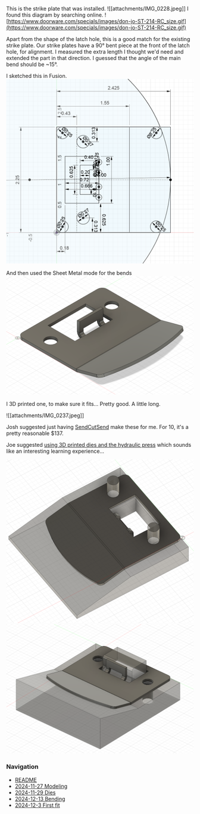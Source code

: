 This is the strike plate that was installed.
![[attachments/IMG_0228.jpeg]]
I found this diagram by searching online. 
![https://www.doorware.com/specials/images/don-jo-ST-214-RC_size.gif](https://www.doorware.com/specials/images/don-jo-ST-214-RC_size.gif)

Apart from the shape of the latch hole, this is a good match for the existing strike plate. Our strike plates have a 90° bent piece at the front of the latch hole, for alignment. I measured the extra length I thought we'd need and extended the part in that direction. I guessed that the angle of the main bend should be ~15°.

I sketched this in Fusion.
![](attachments/Pasted%20image%2020241127235205.png)

And then used the Sheet Metal mode for the bends
![](attachments/Pasted%20image%2020241127235045.png)

I 3D printed one, to make sure it fits... Pretty good. A little long.

![[attachments/IMG_0237.jpeg]]

Josh suggested just having [SendCutSend](https://app.sendcutsend.com) make these for me. For 10, it's a pretty reasonable $137.

Joe suggested [using 3D printed dies and the hydraulic press](https://yo.asmbly.org/t/making-door-strike-plates/12028/6) which sounds like an interesting learning experience...

![](attachments/Pasted%20image%2020241128000032.png)![](Pasted%20image%2020241128000112.png)

### Navigation
* [README](README.md)
* [2024-11-27 Modeling](2024-11-27%20Modeling.md)
* [2024-11-29 Dies](2024-11-29%20Dies.md)
* [2024-12-13 Bending](2024-12-13%20Bending.md)
* [2024-12-3 First fit](2024-12-3%20First%20fit.md)

